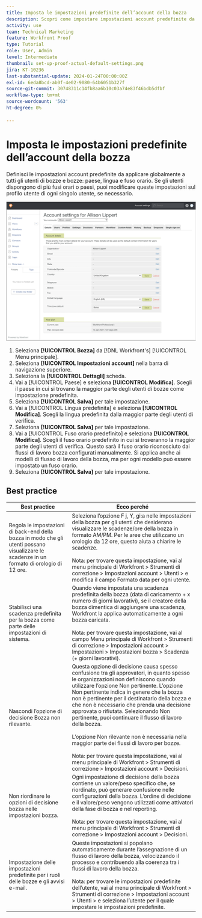 ```yaml
---
title: Imposta le impostazioni predefinite dell’account della bozza
description: Scopri come impostare impostazioni account predefinite da applicare globalmente a tutti gli utenti di bozze e verifiche .
activity: use
team: Technical Marketing
feature: Workfront Proof
type: Tutorial
role: User, Admin
level: Intermediate
thumbnail: set-up-proof-actual-default-settings.png
jira: KT-10236
last-substantial-update: 2024-01-24T00:00:00Z
exl-id: 6eda8bcd-ab0f-4e02-9080-64b6051b327f
source-git-commit: 30748311c14fb8aa6b10c03a74e83f46bdb5dfbf
workflow-type: tm+mt
source-wordcount: '563'
ht-degree: 0%

---
```


# Imposta le impostazioni predefinite dell’account della bozza

Definisci le impostazioni account predefinite da applicare globalmente a tutti gli utenti di bozze e bozze: paese, lingua e fuso orario. Se gli utenti dispongono di più fusi orari o paesi, puoi modificare queste impostazioni sul profilo utente di ogni singolo utente, se necessario.

![Finestra Impostazioni account per la verifica](assets/proof-system-setups-default-account-settings.png)

1. Seleziona **[!UICONTROL Bozza]** da [!DNL Workfront's] [!UICONTROL Menu principale].
1. Seleziona **[!UICONTROL Impostazioni account]** nella barra di navigazione superiore.
1. Seleziona la **[!UICONTROL Dettagli]** scheda.
1. Vai a [!UICONTROL Paese] e seleziona **[!UICONTROL Modifica]**. Scegli il paese in cui si trovano la maggior parte degli utenti di bozze come impostazione predefinita.
1. Seleziona **[!UICONTROL Salva]** per tale impostazione.
1. Vai a [!UICONTROL Lingua predefinita] e seleziona **[!UICONTROL Modifica]**. Scegli la lingua predefinita dalla maggior parte degli utenti di verifica.
1. Seleziona **[!UICONTROL Salva]** per tale impostazione.
1. Vai a [!UICONTROL Fuso orario predefinito] e seleziona **[!UICONTROL Modifica]**. Scegli il fuso orario predefinito in cui si troveranno la maggior parte degli utenti di verifica. Questo sarà il fuso orario riconosciuto dai flussi di lavoro bozza configurati manualmente. Si applica anche ai modelli di flusso di lavoro della bozza, ma per ogni modello può essere impostato un fuso orario.
1. Seleziona **[!UICONTROL Salva]** per tale impostazione.

## Best practice


| Best practice | Ecco perché |
|---|---|
| Regola le impostazioni di back-end della bozza in modo che gli utenti possano visualizzare le scadenze in un formato di orologio di 12 ore. | Seleziona l’opzione F j, Y, gi:a nelle impostazioni della bozza per gli utenti che desiderano visualizzare le scadenze/ore della bozza in formato AM/PM. Per le aree che utilizzano un orologio da 12 ore, questo aiuta a chiarire le scadenze. <br> <br>Nota: per trovare questa impostazione, vai al menu principale di Workfront > Strumenti di correzione > Impostazioni account > Utenti > e modifica il campo Formato data per ogni utente. |
| Stabilisci una scadenza predefinita per la bozza come parte delle impostazioni di sistema. | Quando viene impostata una scadenza predefinita della bozza (data di caricamento + x numero di giorni lavorativi), se il creatore della bozza dimentica di aggiungere una scadenza, Workfront la applica automaticamente a ogni bozza caricata. <br> <br>Nota: per trovare questa impostazione, vai al campo Menu principale di Workfront > Strumenti di correzione > Impostazioni account > Impostazioni > Impostazioni bozza > Scadenza (+ giorni lavorativi). |
| Nascondi l’opzione di decisione Bozza non rilevante. | Questa opzione di decisione causa spesso confusione tra gli approvatori, in quanto spesso le organizzazioni non definiscono quando utilizzare l’opzione Non pertinente. L’opzione Non pertinente indica in genere che la bozza non è pertinente per il destinatario della bozza e che non è necessario che prenda una decisione approvata o rifiutata. Selezionando Non pertinente, puoi continuare il flusso di lavoro della bozza.<br> <br>L’opzione Non rilevante non è necessaria nella maggior parte dei flussi di lavoro per bozze.<br> <br>Nota: per trovare questa impostazione, vai al menu principale di Workfront > Strumenti di correzione > Impostazioni account > Decisioni. |
| Non riordinare le opzioni di decisione bozza nelle impostazioni bozza. | Ogni impostazione di decisione della bozza contiene un valore/peso specifico che, se riordinato, può generare confusione nelle configurazioni della bozza. L’ordine di decisione e il valore/peso vengono utilizzati come attivatori della fase di bozza e nel reporting.<br> <br>Nota: per trovare questa impostazione, vai al menu principale di Workfront > Strumenti di correzione > Impostazioni account > Decisioni. |
| Impostazione delle impostazioni predefinite per i ruoli delle bozze e gli avvisi e-mail. | Queste impostazioni si popolano automaticamente durante l’assegnazione di un flusso di lavoro della bozza, velocizzando il processo e contribuendo alla coerenza tra i flussi di lavoro della bozza.<br> <br>Nota: per trovare le impostazioni predefinite dell’utente, vai al menu principale di Workfront > Strumenti di correzione > Impostazioni account > Utenti > e seleziona l’utente per il quale impostare le impostazioni predefinite. |

